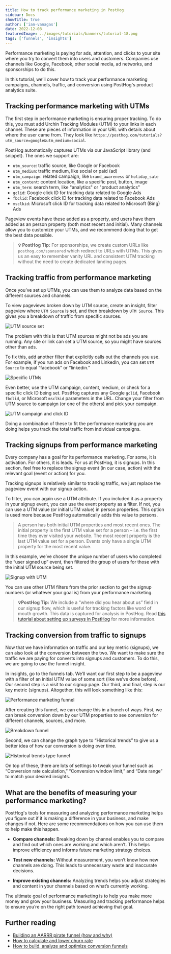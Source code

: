 ```yaml
---
title: How to track performance marketing in PostHog
sidebar: Docs
showTitle: true
author: ['ian-vanagas']
date: 2022-12-08
featuredImage: ../images/tutorials/banners/tutorial-18.png
tags: ['funnels', 'insights']
--- 
```


Performance marketing is paying for ads, attention, and clicks to your site where you try to convert them into users and customers. Companies use channels like Google, Facebook, other social media, ad networks, and sponsorships to do this. 

In this tutorial, we’ll cover how to track your performance marketing campaigns, channels, traffic, and conversion using PostHog's product analytics suite.

## Tracking performance marketing with UTMs

The first step in performance marketing is ensuring proper tracking. To do this, you must add Urchin Tracking Modules (UTM) to your links in each channel. These are pieces of information in your URL with details about where the user came from. They look like `https://posthog.com/tutorials?utm_source=google&utm_medium=social`.

PostHog automatically captures UTMs via our JavaScript library (and snippet). The ones we support are: 
- `utm_source`: traffic source, like Google or Facebook
- `utm_medium`: traffic medium, like social or paid (ad)
- `utm_campaign`: related campaign, like `brand_awareness` or `holiday_sale`
- `utm_content`: content location, like a specific post, button, image
- `utm_term`: search term, like "analytics" or "product analytics"
- `gclid`: Google click ID for tracking data related to Google Ads
- `fbclid`: Facebook click ID for tracking data related to Facebook Ads
- `msclkid`: Microsoft click ID for tracking data related to Microsoft (Bing) Ads

Pageview events have these added as a property, and users have them added as an person property (both most recent and initial). Many channels allow you to customize your UTMs, and we recommend doing that to get the best data possible.

> **💡 PostHog Tip:** For sponsorships, we create custom URLs like `posthog.com/sponsored` which redirect to URLs with UTMs. This gives us an easy to remember vanity URL and consistent UTM tracking without the need to create dedicated landing pages.

## Tracking traffic from performance marketing

Once you’ve set up UTMs, you can use them to analyze data based on the different sources and channels.

To view pageviews broken down by UTM source, create an insight, filter pageview where `UTM Source` is set, and then breakdown by `UTM Source`. This gives you a breakdown of traffic from specific sources. 

![UTM source set](../images/tutorials/performance-marketing/utm-source-set.png)

The problem with this is that UTM sources might not be ads you are running. Any site or link can set a UTM source, so you might have sources other than ads.

To fix this, add another filter that explicitly calls out the channels you use. For example, if you run ads on Facebook and LinkedIn, you can set `UTM Source` to equal “facebook” or “linkedin.” 

![Specific UTMs](../images/tutorials/performance-marketing/utm-source-breakdown.png)

Even better, use the UTM campaign, content, medium, or check for a specific click ID being set. PostHog captures any Google `gclid`, Facebook `fbclid`, or Microsoft `msclkid` parameters in the URL. Change your filter from UTM source to campaign (or one of the others) and pick your campaign. 

![UTM campaign and click ID](../images/tutorials/performance-marketing/utm-campaign.png)

Doing a combination of these to fit the performance marketing you are doing helps you track the total traffic from individual campaigns. 

## Tracking signups from performance marketing

Every company has a goal for its performance marketing. For some, it is activation. For others, it is leads. For us at PostHog, it is signups. In this section, feel free to replace the signup event (in our case, action) with the relevant goal (event or action) for you. 

Tracking signups is relatively similar to tracking traffic, we just replace the pageview event with our signup action. 

To filter, you can again use a UTM attribute. If you included it as a property in your signup event, you can use the event property as a filter. If not, you can use a UTM value (or initial UTM value) in person properties. This option is used more because PostHog automatically adds this value to persons.

> A person has both initial UTM properties and most recent ones. The initial property is the first UTM value set for a person  – i.e. the first time they ever visited your website. The most recent property is the last UTM value set for a person. Events only have a single UTM property for the most recent value. 

In this example, we’ve chosen the unique number of users who completed the “user signed up” event, then filtered the group of users for those with the initial UTM source being set. 

![Signup with UTM](../images/tutorials/performance-marketing/signup-utm.png)

You can use other UTM filters from the prior section to get the signup numbers (or whatever your goal is) from your performance marketing.

> **💡PostHog Tip:** We include a “where did you hear about us” field in our signup flow, which is useful for tracking factors like word of mouth growth. This data is captured for analysis in PostHog. Read [this tutorial about setting up surveys in PostHog](/tutorials/survey) for more information.

## Tracking conversion from traffic to signups

Now that we have information on traffic and our key metric (signups), we can also look at the conversion between the two. We want to make sure the traffic we are paying for converts into signups and customers. To do this, we are going to use the funnel insight.

In insights, go to the funnels tab. We’ll want our first step to be a pageview with a filter of an initial UTM value of some sort (like we’ve done before). Our second step is a visit to our signup page. Our third, and final, step is our key metric (signups). Altogether, this will look something like this:

![Performance marketing funnel](../images/tutorials/performance-marketing/funnel-basic.png)

After creating this funnel, we can change this in a bunch of ways. First, we can break conversion down by our UTM properties to see conversion for different channels, sources, and more.

![Breakdown funnel](../images/tutorials/performance-marketing/funnel-breakdown.png)

Second, we can change the graph type to “Historical trends” to give us a better idea of how our conversion is doing over time.

![Historical trends type funnel](../images/tutorials/performance-marketing/funnel-type.png)

On top of these, there are lots of settings to tweak your funnel such as “Conversion rate calculation,” “Conversion window limit,” and “Date range” to match your desired insights. 

## What are the benefits of measuring your performance marketing?

PostHog's tools for measuring and analyzing performance marketing helps you figure out if it is making a difference in your business, and make changes if not. Here are some recommendations on how you can use them to help make this happen.

- **Compare channels:**  Breaking down by channel enables you to compare and find out which ones are working and which aren’t. This helps improve efficiency and informs future marketing strategy choices.

- **Test new channels:** Without measurement, you won’t know how new channels are doing. This leads to unnecessary waste and inaccurate decisions.

- **Improve existing channels:** Analyzing trends helps you adjust strategies and content in your channels based on what’s currently working.

The ultimate goal of performance marketing is to help you make more money and grow your business. Measuring and tracking performance helps to ensure you’re on the right path toward achieving that goal.

## Further reading

- [Building an AARRR pirate funnel (how and why)](/blog/aarrr-pirate-funnel)
- [How to calculate and lower churn rate](/tutorials/churn-rate)
- [How to build, analyze and optimize conversion funnels](/tutorials/funnels)

<NewsletterTutorial compact/>
